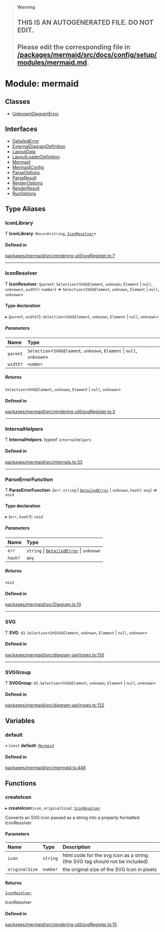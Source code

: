 > **Warning**
>
> ## THIS IS AN AUTOGENERATED FILE. DO NOT EDIT.
>
> ## Please edit the corresponding file in [/packages/mermaid/src/docs/config/setup/modules/mermaid.md](../../../../packages/mermaid/src/docs/config/setup/modules/mermaid.md).

# Module: mermaid

## Classes

- [UnknownDiagramError](../classes/mermaid.UnknownDiagramError.md)

## Interfaces

- [DetailedError](../interfaces/mermaid.DetailedError.md)
- [ExternalDiagramDefinition](../interfaces/mermaid.ExternalDiagramDefinition.md)
- [LayoutData](../interfaces/mermaid.LayoutData.md)
- [LayoutLoaderDefinition](../interfaces/mermaid.LayoutLoaderDefinition.md)
- [Mermaid](../interfaces/mermaid.Mermaid.md)
- [MermaidConfig](../interfaces/mermaid.MermaidConfig.md)
- [ParseOptions](../interfaces/mermaid.ParseOptions.md)
- [ParseResult](../interfaces/mermaid.ParseResult.md)
- [RenderOptions](../interfaces/mermaid.RenderOptions.md)
- [RenderResult](../interfaces/mermaid.RenderResult.md)
- [RunOptions](../interfaces/mermaid.RunOptions.md)

## Type Aliases

### IconLibrary

Ƭ **IconLibrary**: `Record`<`string`, [`IconResolver`](mermaid.md#iconresolver)>

#### Defined in

[packages/mermaid/src/rendering-util/svgRegister.ts:7](https://github.com/mermaid-js/mermaid/blob/master/packages/mermaid/src/rendering-util/svgRegister.ts#L7)

---

### IconResolver

Ƭ **IconResolver**: (`parent`: `Selection`<`SVGGElement`, `unknown`, `Element` | `null`, `unknown`>, `width?`: `number`) => `Selection`<`SVGGElement`, `unknown`, `Element` | `null`, `unknown`>

#### Type declaration

▸ (`parent`, `width?`): `Selection`<`SVGGElement`, `unknown`, `Element` | `null`, `unknown`>

##### Parameters

| Name     | Type                                                                  |
| :------- | :-------------------------------------------------------------------- |
| `parent` | `Selection`<`SVGGElement`, `unknown`, `Element` \| `null`, `unknown`> |
| `width?` | `number`                                                              |

##### Returns

`Selection`<`SVGGElement`, `unknown`, `Element` | `null`, `unknown`>

#### Defined in

[packages/mermaid/src/rendering-util/svgRegister.ts:3](https://github.com/mermaid-js/mermaid/blob/master/packages/mermaid/src/rendering-util/svgRegister.ts#L3)

---

### InternalHelpers

Ƭ **InternalHelpers**: typeof `internalHelpers`

#### Defined in

[packages/mermaid/src/internals.ts:33](https://github.com/mermaid-js/mermaid/blob/master/packages/mermaid/src/internals.ts#L33)

---

### ParseErrorFunction

Ƭ **ParseErrorFunction**: (`err`: `string` | [`DetailedError`](../interfaces/mermaid.DetailedError.md) | `unknown`, `hash?`: `any`) => `void`

#### Type declaration

▸ (`err`, `hash?`): `void`

##### Parameters

| Name    | Type                                                                               |
| :------ | :--------------------------------------------------------------------------------- |
| `err`   | `string` \| [`DetailedError`](../interfaces/mermaid.DetailedError.md) \| `unknown` |
| `hash?` | `any`                                                                              |

##### Returns

`void`

#### Defined in

[packages/mermaid/src/Diagram.ts:10](https://github.com/mermaid-js/mermaid/blob/master/packages/mermaid/src/Diagram.ts#L10)

---

### SVG

Ƭ **SVG**: `d3.Selection`<`SVGSVGElement`, `unknown`, `Element` | `null`, `unknown`>

#### Defined in

[packages/mermaid/src/diagram-api/types.ts:130](https://github.com/mermaid-js/mermaid/blob/master/packages/mermaid/src/diagram-api/types.ts#L130)

---

### SVGGroup

Ƭ **SVGGroup**: `d3.Selection`<`SVGGElement`, `unknown`, `Element` | `null`, `unknown`>

#### Defined in

[packages/mermaid/src/diagram-api/types.ts:132](https://github.com/mermaid-js/mermaid/blob/master/packages/mermaid/src/diagram-api/types.ts#L132)

## Variables

### default

• `Const` **default**: [`Mermaid`](../interfaces/mermaid.Mermaid.md)

#### Defined in

[packages/mermaid/src/mermaid.ts:446](https://github.com/mermaid-js/mermaid/blob/master/packages/mermaid/src/mermaid.ts#L446)

## Functions

### createIcon

▸ **createIcon**(`icon`, `originalSize`): [`IconResolver`](mermaid.md#iconresolver)

Converts an SVG Icon passed as a string into a properly formatted IconResolver

#### Parameters

| Name           | Type     | Description                                                                 |
| :------------- | :------- | :-------------------------------------------------------------------------- |
| `icon`         | `string` | html code for the svg icon as a string (the SVG tag should not be included) |
| `originalSize` | `number` | the original size of the SVG Icon in pixels                                 |

#### Returns

[`IconResolver`](mermaid.md#iconresolver)

IconResolver

#### Defined in

[packages/mermaid/src/rendering-util/svgRegister.ts:15](https://github.com/mermaid-js/mermaid/blob/master/packages/mermaid/src/rendering-util/svgRegister.ts#L15)
